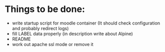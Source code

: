 Things to be done:
=================

- write startup script for moodle container (It should check configuration and probably redirect logs)
- fill LABEL data properly (in description write about Alpine)
- README
- work out apache ssl mode or remove it

